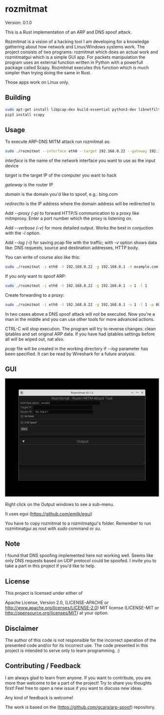 # rozmitmat

Version: 0.1.0

This is a Rust implementation of an ARP and DNS spoof attack.

Rozmitmat is a vision of a hacking tool I am developing for a knowledge gathering about how network and Linux/Windows systems work.
The project consists of two programs: rozmitmat which does an actual work and rozmitmatgui which is a simple GUI app.
For packets manipulation the program uses an external function written in Python with a powerfull package called Scapy. Rozmitmat executes this function which is much simpler than trying doing the same in Rust.

Those apps work on Linux only.

## Building

```bash
sudo apt-get install libpcap-dev build-essential python3-dev libnetfilter-queue-dev scapy
pip3 install scapy
```

## Usage

To execute ARP-DNS MITM attack run rozmitmat as:

```bash
sudo ./rozmitmat --interface eth0 --target 192.168.0.22 --gateway 192.168.0.1 --domain example.com --redirectto 192.168.0.1
```

*interface* is the name of the network interface you want to use as the input device

*target* is the target IP of the computer you want to hack

*gateway* is the router IP

*domain* is the domain you'd like to spoof, e.g.: bing.com

*redirectto* is the IP address where the domain address will be redirected to

Add *--proxy (-p)* to forward HTTP/S communication to a proxy like mitmproxy. Enter a port number which the proxy is listening on.

Add *--verbose (-v)* for more detailed output. Works the best in conjuction with the *-l* option.

Add *--log (-l)* for saving pcap file with the traffic; with *-v* option shows data like: DNS requests, source and destination addresses, HTTP body.

You can write of course also like this:

```bash
sudo ./rozmitmat -i eth0 -t 192.168.0.22 -g 192.168.0.1 -d example.com -r 192.168.0.1
```

If you only want to spoof ARP:

```bash
sudo ./rozmitmat -i eth0 -t 192.168.0.22 -g 192.168.0.1 -v 1 -l 1
```

Create forwarding to a proxy:

```bash
sudo ./rozmitmat -i eth0 -t 192.168.0.22 -g 192.168.0.1 -v 1 -l 1 -p 8080
```

In two cases above a DNS spoof attack will not be executed. Now you're a man in the middle and you can use other tools for more advanced actions.

CTRL-C will stop execution. The program will try to reverse changes: clean iptables and set original ARP data. If you have had iptables settings before all will be wiped out, nat also.

*pcap* file will be created in the working directory if *--log* parameter has been specified. It can be read by Wireshark for a future analysis.


## GUI

![rozmitmatgui](https://github.com/rozensoftware/rozmitmat/blob/master/rozmitmatgui.jpg)

Right click on the Output windows to see a sub-menu.

It uses egui (https://github.com/emilk/egui)

You have to copy rozmitmat to a rozmitmatgui's folder. Remember to run rozmitmatgui as root with *sudo* command or *su*.

## Note

I found that DNS spoofing implemented here not working well. Seems like only DNS requests based on UDP protocol could be spoofed.
I invite you to take a part in this project if you'd like to help.

## License

This project is licensed under either of

Apache License, Version 2.0, (LICENSE-APACHE or <http://www.apache.org/licenses/LICENSE-2.0>)
MIT license (LICENSE-MIT or <http://opensource.org/licenses/MIT>)
at your option.

## Disclaimer

The author of this code is not responsible for the incorrect operation of the presented code and/or for its incorrect use. The code presented in this project is intended to serve only to learn programming. :)

## Contributing / Feedback

I am always glad to learn from anyone.
If you want to contribute, you are more than welcome to be a part of the project! Try to share you thoughts first! Feel free to open a new issue if you want to discuss new ideas.

Any kind of feedback is welcome!

The work is based on the (<https://github.com/gcarq/arp-spoof>) repository.
